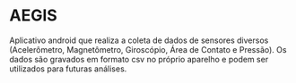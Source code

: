 # AEGIS
Aplicativo android que realiza a coleta de dados de sensores diversos (Acelerômetro, Magnetômetro, Giroscópio, Área de Contato e Pressão).
Os dados são gravados em formato csv no próprio aparelho e podem ser utilizados para futuras análises.
